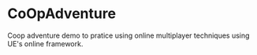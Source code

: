 # CoOpAdventure
 Coop adventure demo to pratice using online multiplayer techniques using UE's online framework.
